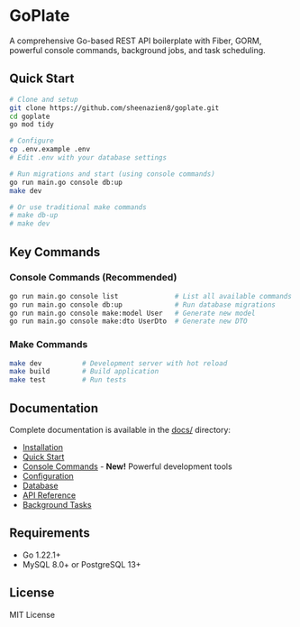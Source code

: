 # GoPlate

A comprehensive Go-based REST API boilerplate with Fiber, GORM, powerful console commands, background jobs, and task scheduling.

## Quick Start

```bash
# Clone and setup
git clone https://github.com/sheenazien8/goplate.git
cd goplate
go mod tidy

# Configure
cp .env.example .env
# Edit .env with your database settings

# Run migrations and start (using console commands)
go run main.go console db:up
make dev

# Or use traditional make commands
# make db-up
# make dev
```

## Key Commands

### Console Commands (Recommended)
```bash
go run main.go console list              # List all available commands
go run main.go console db:up             # Run database migrations
go run main.go console make:model User   # Generate new model
go run main.go console make:dto UserDto  # Generate new DTO
```

### Make Commands
```bash
make dev          # Development server with hot reload
make build        # Build application
make test         # Run tests
```

## Documentation

Complete documentation is available in the [docs/](docs/) directory:

- [Installation](docs/installation.md)
- [Quick Start](docs/quick-start.md)
- [Console Commands](docs/console-commands.md) - **New!** Powerful development tools
- [Configuration](docs/configuration.md)
- [Database](docs/database.md)
- [API Reference](docs/api-reference.md)
- [Background Tasks](docs/background-tasks.md)

## Requirements

- Go 1.22.1+
- MySQL 8.0+ or PostgreSQL 13+

## License

MIT License
